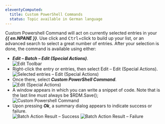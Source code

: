 ```yaml
---
eleventyComputed:
  title: Custom PowerShell Commands
  status: Topic available in German language
---
```

Custom Powershell Command will act on currently selected entries in your ***{{ en.NPANE }}***. Use click and <kbd>Ctrl</kbd>+click to build up your list, or an advanced search to select a great number of entries. After your selection is done, the command is available using either:  

* ***Edit – Batch – Edit (Special Actions)***.  
![Edit Toolbar](https://webdevolutions.azureedge.net/docs/en/rdm/windows/clipM0003.png) 
* Right-click the entry or entries, then select Edit – Edit (Special Actions).  
![Selected entries – Edit (Special Actions)](https://webdevolutions.azureedge.net/docs/en/rdm/windows/clip10585.png) 
* Once there, select ***Custom PowerShell Command***.  
![Edit (Special Actions)](https://webdevolutions.azureedge.net/docs/en/rdm/windows/clip10587.png) 
* A window appears in which you can write a snippet of code.  Note that is the last line must always be $RDM.Save();  
![Custom Powershell Command](https://webdevolutions.azureedge.net/docs/en/rdm/windows/clip10613.png) 
* Upon pressing ***Ok***, a summary dialog appears to indicate success or failure.  
![Batch Action Result – Success](https://webdevolutions.azureedge.net/docs/en/rdm/windows/clipM0004.png) 
![Batch Action Result – Failure](https://webdevolutions.azureedge.net/docs/en/rdm/windows/clipM0005.png) 
